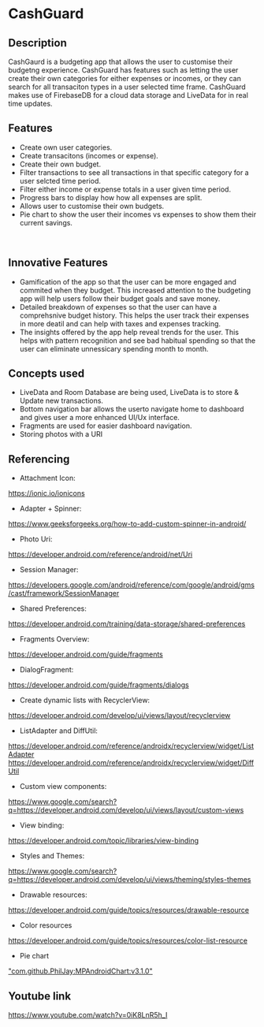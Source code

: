 # CashGuard
## Description
CashGaurd is a budgeting app that allows the user to customise their budgetng experience. CashGuard has features such as letting the user create their own categories for either expenses or incomes, or they can search for all transaciton types in a user selected time frame. CashGuard makes use of FirebaseDB for a cloud data storage and LiveData for in real time updates.
<br/>

## Features
* Create own user categories.
* Create transacitons (incomes or expense).
* Create their own budget.
* Filter transactions to see all transactions in that specific category for a user selcted time period.
* Filter either income or expense totals in a user given time period.
* Progress bars to display how how all expenses are split.
* Allows user to customise their own budgets.
* Pie chart to show the user their incomes vs expenses to show them their current savings.
<br/>

## Innovative Features
* Gamification of the app so that the user can be more engaged and commited when they budget. This increased attention to the budgeting app will help users follow their budget goals and save money.
* Detailed breakdown of expenses so that the user can have a comprehsnive budget history. This helps the user track their expenses in more deatil and can help with taxes and expenses tracking. 
* The insights offered by the app help reveal trends for the user. This helps with pattern recognition and see bad habitual spending so that the user can eliminate unnessicary spending month to month.

## Concepts used
* LiveData and Room Database are being used, LiveData is to store & Update new transactions.
* Bottom navigation bar allows the userto navigate home to dashboard and gives user a more enhanced UI/Ux interface.
* Fragments are used for easier dashboard navigation.
* Storing photos with a URI

## Referencing
* Attachment Icon:
  
https://ionic.io/ionicons
* Adapter + Spinner:

https://www.geeksforgeeks.org/how-to-add-custom-spinner-in-android/
* Photo Uri:

https://developer.android.com/reference/android/net/Uri
* Session Manager:

https://developers.google.com/android/reference/com/google/android/gms/cast/framework/SessionManager
* Shared Preferences:

https://developer.android.com/training/data-storage/shared-preferences
* Fragments Overview:

https://developer.android.com/guide/fragments
* DialogFragment:

https://developer.android.com/guide/fragments/dialogs
* Create dynamic lists with RecyclerView:

https://developer.android.com/develop/ui/views/layout/recyclerview   
* ListAdapter and DiffUtil:

https://developer.android.com/reference/androidx/recyclerview/widget/ListAdapter
https://developer.android.com/reference/androidx/recyclerview/widget/DiffUtil
* Custom view components:

https://www.google.com/search?q=https://developer.android.com/develop/ui/views/layout/custom-views 
* View binding:

https://developer.android.com/topic/libraries/view-binding
* Styles and Themes:

https://www.google.com/search?q=https://developer.android.com/develop/ui/views/theming/styles-themes
* Drawable resources:

https://developer.android.com/guide/topics/resources/drawable-resource
* Color resources

https://developer.android.com/guide/topics/resources/color-list-resource
* Pie chart

["com.github.PhilJay:MPAndroidChart:v3.1.0"](https://github.com/PhilJay/MPAndroidChart)

## Youtube link
https://www.youtube.com/watch?v=0iK8LnR5h_I














